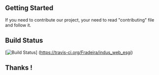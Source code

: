 ## Getting Started

If you need to contribute our project, your need to read "contributing" file and follow it.

## Build Status
[![Build Status](https://travis-ci.org/Fradeira/indus_web_esgi.png)]
(https://travis-ci.org/Fradeira/indus_web_esgi)


## Thanks !
